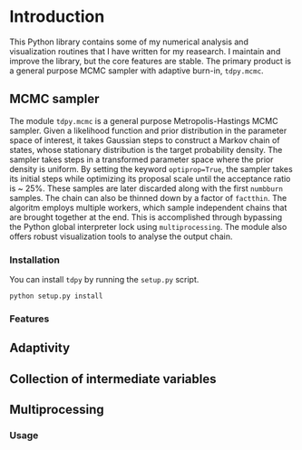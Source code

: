 # Introduction
This Python library contains some of my numerical analysis and visualization routines that I have written for my reasearch. I maintain and improve the library, but the core features are stable. The primary product is a general purpose MCMC sampler with adaptive burn-in, `tdpy.mcmc`.

## MCMC sampler
The module `tdpy.mcmc` is a general purpose Metropolis-Hastings MCMC sampler. Given a likelihood function and prior distribution in the parameter space of interest, it takes Gaussian steps to construct a Markov chain of states, whose stationary distribution is the target probability density. The sampler takes steps in a transformed parameter space where the prior density is uniform. By setting the keyword `optiprop=True`, the sampler takes its initial steps while optimizing its proposal scale until the acceptance ratio is ~ 25%. These samples are later discarded along with the first `numbburn` samples. The chain can also be thinned down by a factor of `factthin`. The algoritm employs multiple workers, which sample independent chains that are brought together at the end. This is accomplished through bypassing the Python global interpreter lock using `multiprocessing`. The module also offers robust visualization tools to analyse the output chain.

### Installation

You can install `tdpy` by running the `setup.py` script.
```
python setup.py install
```

### Features
## Adaptivity
## Collection of intermediate variables
## Multiprocessing

### Usage

```
```


